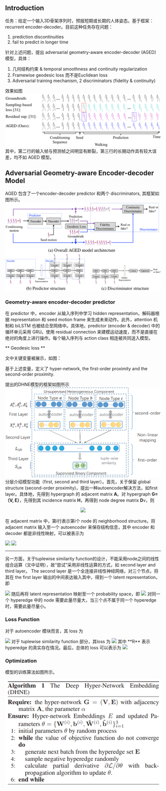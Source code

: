 ## Introduction ##

  任务：给定一个输入3D骨架序列时，预报短期或长期的人体姿态。基于框架：recurrent encoder-decoder。目前这种任务存在问题：
  1. prediction discontinuities
  2. fail to predict in longer time  

针对上述问题，提出 adversarial geometry-aware encoder-decoder (AGED) 模型，具体：
  1. 几何结构约束 & temporal smoothness and continuity regularization
  2. Framewise geodesic loss 而不是Euclidean loss
  3. Adversarial training mechanism, 2 discriminators (fidelity & continuity)
  
效果如图
![image](https://github.com/limaosen0/Paper-Talk/blob/master/paper-note/ECCV2018/Adversarial%20Geometry-Aware%20Human%20Motion%20Prediction/images/fig1.jpg)
其中，第二行的输入帧与预测帧之间明显有断裂，第三行的长期动作具有较大误差，均不如 AGED 模型。

## Adversarial Geometry-aware Encoder-decoder Model ##
AGED 包含了一个encoder-decoder predictor 和两个 discriminators, 其框架如图所示。
![image](https://github.com/limaosen0/Paper-Talk/blob/master/paper-note/ECCV2018/Adversarial%20Geometry-Aware%20Human%20Motion%20Prediction/images/fig2.jpg)
### Geometry-aware encoder-decoder predictor ###
在 predictor 中，encoder 从输入序列中学习 hidden representation，解码器根据 representation 和 seed motion frame 来生成未来动作。此外，attention 机制和 biLSTM 也被结合至网络中。具体地，predictor (encoder & decoder) 中的循环单元采用 GRU。使用 residual connection 来建模运动速度，而不是直接在绝对的角度上进行操作。每个输入序列与 action class 相连被共同送入模型。

** Geodesic loss **


文中关键变量被展示，如图：

基于上述变量，定义了 hyper-network, the first-order proximity and the second-order proximity.

提出的DHNE模型的框架如图所示
![image](https://github.com/limaosen0/Paper-Talk/blob/master/paper-note/AAAI2018/Structural_deep_embedding_for_hyper-networks/images/fig2.jpg)
分层介绍模型功能（first, second and third layer）。首先，关于保留 global structure (second-order proximity)，提出一种autoencoder解决方法，如first layer。具体地，先得到 hypergraph 的 adjacent matrix **A**。对 hypergraph **G=（V, E）**，先得到其 incidence matrix **H**，再得到 node degree matrix **D**v，则

<center><img src="http://latex.codecogs.com/gif.latex? \mathbf{A}=\mathbf{HH}^{\rm{T}}-\mathbf{D}_v" /></center>

在 adjacent matrix 中，第i行表示第i个 node 的 neighborhood structure。将 adjacent matrix 输入至一个 autoencoder 来保存结构信息，其中 encoder 和 decoder 都是非线性映射，可以被表示为

<img src="http://latex.codecogs.com/gif.latex? \mathbf{X}_i=\sigma(\mathbf{W}^{(1)}\mathbf{A}_i + \mathbf{b}^{(1)})" />
<img src="http://latex.codecogs.com/gif.latex? \hat{\mathbf{A}}_i=\sigma(\hat{\mathbf{W}}^{(1)}\mathbf{A}_i + \hat{\mathbf{b}}^{(1)})" />

--------
另一方面，关于tuplewise similarity function的设计，不能采用node之间的线性组合运算（文中证明），故“尝试”采用非线性运算的方式，如 second layer and third layer。 The second layer 是一个全连接非线性神经网络，对三个节点，将其在 the first layer 输出的中间表达输入其中，得到一个 latent representation，即

<img src="http://latex.codecogs.com/gif.latex? \mathbf{L}_{ijk}=\sigma(\mathbf{W}_{a}^{(2)}\mathbf{X}_i^a + \mathbf{W}_{b}^{(2)}\mathbf{X}_j^b + \mathbf{W}_{c}^{(2)}\mathbf{X}_k^c + \mathbf{b}^{(2)})" />
随后再将 latent representation 映射至一个 probability space，即

<img src="http://latex.codecogs.com/gif.latex? \mathbf{S}_{ijk} = \mathcal{S}(\mathbf{X}_i^a, \mathbf{X}_j^b, \mathbf{X}_k^c) = \sigma(\mathbf{W}^{(3)}\mathbf{L}_{ijk}+\mathbf{b}^{(3)})" />
对同一个 hyperedge 中的 node 需要此量尽量大，当三个点不属于同一个 hyperedge 时，需要此量尽量小。

### Loss Function ###
对于 autoencoder 模块而言，其 loss 为

<img src="http://latex.codecogs.com/gif.latex? \mathcal{L}_1 = \sum_t\|sign(\mathbf{A}_i^t)\odot(\mathbf{A}_i^t-\hat{\mathbf{A}}_i^t)\|_F^2" />
对于 tuplewise similarity function 部分，其loss 为

<img src="http://latex.codecogs.com/gif.latex? \mathcal{L}_2 = -(\mathbf{R}_{ijk}\log\mathbf{S}_{ijk}+(1-\mathbf{R}_{ijk})\log(1-\mathbf{S}_{ijk}))" />
其中 **R** 表示 hyperedge 的真实存在情况。最后，总体的 loss 可以表示为

<img src="http://latex.codecogs.com/gif.latex? \mathcal{L} = \mathcal{L}_1+\alpha\mathcal{L}_2" />

### Optimization ###
模型的训练算法如图所示。

![image](https://github.com/limaosen0/Paper-Talk/blob/master/paper-note/AAAI2018/Structural_deep_embedding_for_hyper-networks/images/fig3.jpg)
